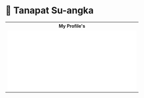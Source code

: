 # 👋 Tanapat Su-angka

<table>
    <tr>
        <th align="center">My Profile's</th>
    </tr>
    <tr>
        <td align="center">
            <img alt="" width="400" src="https://github.com/lowlighter/metrics/blob/examples/metrics.classic.svg" alt=""></img>
        </td>
    </tr>
</table>
